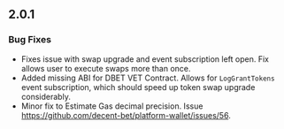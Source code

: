## 2.0.1

### Bug Fixes

- Fixes issue with swap upgrade and event subscription left open. Fix allows user to execute swaps more than once.
- Added missing ABI for DBET VET Contract. Allows for `LogGrantTokens` event subscription, which should speed up token swap upgrade considerably.
- Minor fix  to Estimate Gas decimal precision. Issue https://github.com/decent-bet/platform-wallet/issues/56.
